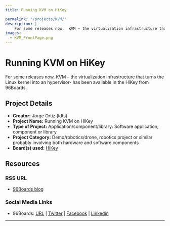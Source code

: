 ```yaml
---
title: Running KVM on HiKey

permalink: "/projects/KVM/"
description: |-
    For some releases now,  KVM – the virtualization infrastructure that turns the Linux kernel into an hypervisor- has been available in the HiKey from 96Boards.
images:
  - KVM_FrontPage.png
---
```

# Running KVM on HiKey

For some releases now,  KVM – the virtualization infrastructure that turns the Linux kernel into an hypervisor- has been available in the HiKey from 96Boards.

## Project Details

- **Creator:** Jorge Ortiz (ldts)
- **Project Name:** Running KVM on HiKey
- **Type of Project:** Application/component/library: Software application, component or library
- **Project Category:** Demo/robotics/drone, robotics project or similar probably involving both hardware and software components
- **Board(s) used:** [HiKey](/product/hikey/)

## Resources

### RSS URL

- [96Boards blog](/blog/running-kvm-guest-hikey/)

### Social Media Links

- 96Boards: [URL](https://www.96boards.org/) &#124; [Twitter](https://twitter.com/96boards) &#124; [Facebook](https://www.facebook.com/96Boards) &#124; [Linkedin](https://www.linkedin.com/company/{{site.linkedin_username}}/)


***
